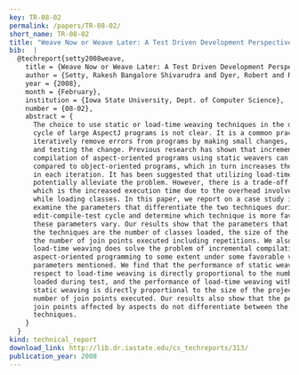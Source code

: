 ```yaml
---
key: TR-08-02
permalink: /papers/TR-08-02/
short_name: TR-08-02
title: "Weave Now or Weave Later: A Test Driven Development Perspective on Aspect-oriented Deployment Models"
bib:  |
  @techreport{setty2008weave,
    title = {Weave Now or Weave Later: A Test Driven Development Perspective on Aspect-oriented Deployment Models},
    author = {Setty, Rakesh Bangalore Shivarudra and Dyer, Robert and Rajan, Hridesh},
    year = {2008},
    month = {February},
    institution = {Iowa State University, Dept. of Computer Science},
    number = {08-02},
    abstract = {
      The choice to use static or load-time weaving techniques in the development
      cycle of large AspectJ programs is not clear. It is a common practice to
      iteratively remove errors from programs by making small changes, recompiling,
      and testing the change. Previous research has shown that incremental
      compilation of aspect-oriented programs using static weavers can take longer
      compared to object-oriented programs, which in turn increases the time spent
      in each iteration. It has been suggested that utilizing load-time weavers can
      potentially alleviate the problem. However, there is a trade-off involved
      which is the increased execution time due to the overhead involved in weaving
      while loading classes. In this paper, we report on a case study in which we
      examine the parameters that differentiate the two techniques during the
      edit-compile-test cycle and determine which technique is more favorable as
      these parameters vary. Our results show that the parameters that differentiate
      the techniques are the number of classes loaded, the size of the project and
      the number of join points executed including repetitions. We also find that
      load-time weaving does solve the problem of incremental compilation in
      aspect-oriented programming to some extent under some favorable values of the
      parameters mentioned. We find that the performance of static weaving with
      respect to load-time weaving is directly proportional to the number of classes
      loaded during test, and the performance of load-time weaving with respect to
      static weaving is directly proportional to the size of the project and the
      number of join points executed. Our results also show that the percentage of
      join points affected by aspects do not differentiate between the two
      techniques.
    }
  }
kind: technical_report
download_link: http://lib.dr.iastate.edu/cs_techreports/313/
publication_year: 2008
---
```

